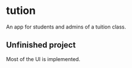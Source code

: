# tution
An app for students and admins of a tuition class.



## Unfinished project
Most of the UI is implemented.

